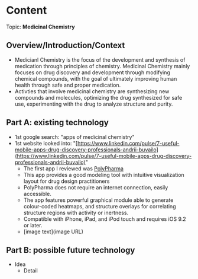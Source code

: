  # Content
Topic: **Medicinal Chemistry**

## Overview/Introduction/Context
* Medicianl Chemistry is the focus of the development and synthesis of medication through principles of chemistry. Medicinal Chemistry mainly focuses on drug discovery and development through modifying chemical compounds, with the goal of ultimately improving human health through safe and proper medication.
* Activties that involve medicinal chemistry are synthesizing new compounds and molecules, optimizing the drug synthesized for safe use, experimenting with the drug to analyze structure and purity.

## Part A: existing technology
* 1st google search: "apps of medicinal chemistry"
* 1st website looked into: "[https://www.linkedin.com/pulse/7-useful-mobile-apps-drug-discovery-professionals-andrii-buvailo](https://www.linkedin.com/pulse/7-useful-mobile-apps-drug-discovery-professionals-andrii-buvailo)"
  * The first app I reviewed was [PolyPharma](https://polypharma-ios.soft112.com/)
  * This app provides a good modeling tool with intuitive visualization layout for drug design practitioners
  * PolyPharma does not require an internet connection, easily accessible.
  * The app features powerful graphical module able to generate colour-coded heatmaps, and structure overlays for correlating structure regions with activity or inertness.
  * Compatible with iPhone, iPad, and iPod touch and requires iOS 9.2 or later.
  * [image text](image URL)

## Part B: possible future technology
* Idea
  * Detail
